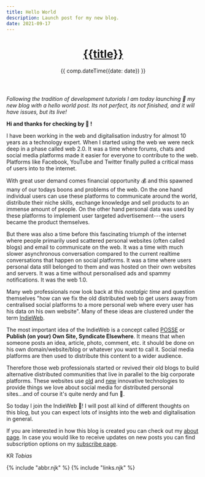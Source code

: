 ```yaml
---
title: Hello World
description: Launch post for my new blog.
date: 2021-09-17
---
```


<header>

# [{{title}}](/)

{{ comp.dateTime({date: date}) }}

</header><section>

_Following the tradition of development tutorials I am today launching 🎉 my new blog with a hello world post. Its not perfect, its not finished, and it will have issues, but its live!_

**Hi and thanks for checking by 👋 !**

I have been working in the web and digitalisation industry for almost 10 years as a technology expert. When I started using the web we were neck deep in a phase called web 2.0. It was a time where forums, chats and social media platforms made it easier for everyone to contribute to the web. Platforms like Facebook, YouTube and Twitter finally pulled a critical mass of users into to the internet.

With great user demand comes financial opportunity 💰 and this spawned many of our todays boons and problems of the web. On the one hand individual users can use these platforms to communicate around the world, distribute their niche skills, exchange knowledge and sell products to an immense amount of people. On the other hand personal data was used by these platforms to implement user targeted advertisement---the users became the product themselves.

But there was also a time before this fascinating triumph of the internet where people primarily used scattered personal websites (often called blogs) and email to communicate on the web. It was a time with much slower asynchronous conversation compared to the current realtime conversations that happen on social platforms. It was a time where users personal data still belonged to them and was hosted on their own websites and servers. It was a time without personalised ads and spammy notifications. It was the web 1.0.

Many web professionals now look back at this _nostalgic time_ and question themselves "how can we fix the old distributed web to get users away from centralised social platforms to a more personal web where every user has his data on his own website". Many of these ideas are clustered under the term [IndieWeb](https://indieweb.org/).

The most important idea of the IndieWeb is a concept called [POSSE](https://indieweb.org/POSSE) or **Publish (on your) Own Site, Syndicate Elsewhere**. It means that when someone posts an idea, article, photo, comment, etc. it should be done on his own domain/website/blog or whatever you want to call it. Social media platforms are then used to distribute this content to a wider audience.

Therefore those web professionals started or revived their old blogs to build alternative distributed communities that live in parallel to the big corporate platforms. These websites use [old](https://en.wikipedia.org/wiki/RSS) and [new](https://indieweb.org/Webmention) innovative technologies to provide things we love about social media for distributed personal sites...and of course it's quite nerdy and fun 🤖.

So today I join the IndieWeb 🥳! I will post all kind of different thoughts on this blog, but you can expect lots of insights into the web and digitalisation in general.

If you are interested in how this blog is created you can check out my [about page](/about/). In case you would like to receive updates on new posts you can find subscription options on my [subscribe page](/subscribe/).

</section><footer>

KR
_Tobias_

<footer>

{% include "abbr.njk" %}
{% include "links.njk" %}

